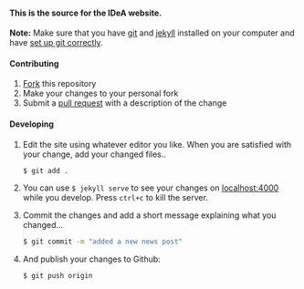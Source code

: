#### This is the source for the IDeA website.

**Note:** Make sure that you have [git](http://git-scm.com/) and [jekyll](http://jekyllrb.com/) installed on your computer and have [set up git correctly](https://help.github.com/articles/set-up-git).

#### Contributing

1. [Fork](https://help.github.com/articles/fork-a-repo) this repository
2. Make your changes to your personal fork
3. Submit a [pull request](https://help.github.com/articles/using-pull-requests) with a description of the change


#### Developing

1. Edit the site using whatever editor you like. When you are satisfied with your change, add your changed files..
    ```bash
    $ git add .
    ```

2. You can use `$ jekyll serve` to see your changes on [localhost:4000](http://localhost:4000) while you develop. Press `ctrl+c` to kill the server.

3. Commit the changes and add a short message explaining what you changed...
    ```bash
    $ git commit -m "added a new news post"
    ```

4. And publish your changes to Github:
    ```bash
    $ git push origin
    ```